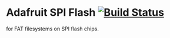 # Adafruit SPI Flash [![Build Status](https://travis-ci.com/adafruit/Adafruit_SPIFlash.svg?branch=master)](https://travis-ci.com/adafruit/Adafruit_SPIFlash)

for FAT filesystems on SPI flash chips.
